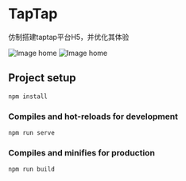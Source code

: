 # TapTap
仿制搭建taptap平台H5，并优化其体验

![Image home](http://pic.yupoo.com/jsmask/2da80b24/31c5540a.png)
![Image home](http://pic.yupoo.com/jsmask/e5584fac/a0d4d4d7.png)

## Project setup
```
npm install
```

### Compiles and hot-reloads for development
```
npm run serve
```

### Compiles and minifies for production
```
npm run build
```
